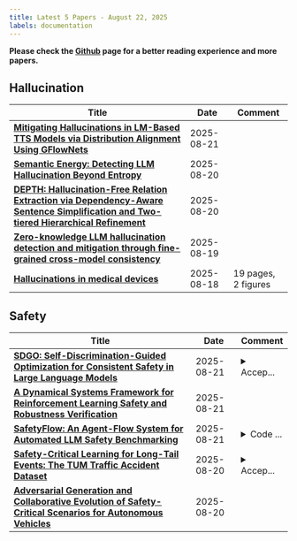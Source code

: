 ```yaml
---
title: Latest 5 Papers - August 22, 2025
labels: documentation
---
```

**Please check the [Github](https://github.com/dingyue772/DailyArxiv) page for a better reading experience and more papers.**

## Hallucination
| **Title** | **Date** | **Comment** |
| --- | --- | --- |
| **[Mitigating Hallucinations in LM-Based TTS Models via Distribution Alignment Using GFlowNets](http://arxiv.org/abs/2508.15442v1)** | 2025-08-21 |  |
| **[Semantic Energy: Detecting LLM Hallucination Beyond Entropy](http://arxiv.org/abs/2508.14496v1)** | 2025-08-20 |  |
| **[DEPTH: Hallucination-Free Relation Extraction via Dependency-Aware Sentence Simplification and Two-tiered Hierarchical Refinement](http://arxiv.org/abs/2508.14391v1)** | 2025-08-20 |  |
| **[Zero-knowledge LLM hallucination detection and mitigation through fine-grained cross-model consistency](http://arxiv.org/abs/2508.14314v1)** | 2025-08-19 |  |
| **[Hallucinations in medical devices](http://arxiv.org/abs/2508.14118v1)** | 2025-08-18 | 19 pages, 2 figures |

## Safety
| **Title** | **Date** | **Comment** |
| --- | --- | --- |
| **[SDGO: Self-Discrimination-Guided Optimization for Consistent Safety in Large Language Models](http://arxiv.org/abs/2508.15648v1)** | 2025-08-21 | <details><summary>Accep...</summary><p>Accepted by EMNLP 2025, 15 pages, 4 figures, 6 tables</p></details> |
| **[A Dynamical Systems Framework for Reinforcement Learning Safety and Robustness Verification](http://arxiv.org/abs/2508.15588v1)** | 2025-08-21 |  |
| **[SafetyFlow: An Agent-Flow System for Automated LLM Safety Benchmarking](http://arxiv.org/abs/2508.15526v1)** | 2025-08-21 | <details><summary>Code ...</summary><p>Code and dataset are available at https://github.com/yangyangyang127/SafetyFlow</p></details> |
| **[Safety-Critical Learning for Long-Tail Events: The TUM Traffic Accident Dataset](http://arxiv.org/abs/2508.14567v1)** | 2025-08-20 | <details><summary>Accep...</summary><p>Accepted for ICRA 40 Year Anniversary (ICRA40)</p></details> |
| **[Adversarial Generation and Collaborative Evolution of Safety-Critical Scenarios for Autonomous Vehicles](http://arxiv.org/abs/2508.14527v1)** | 2025-08-20 |  |

